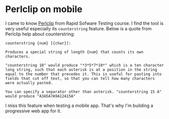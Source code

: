 # Perlclip on mobile

I came to know [Perlclip](http://www.satisfice.com/tools.shtml) from Rapid Sofware Testing course. I find the tool is very useful especially its `counterstring` feature. Below is a quote from Perlclip help about counterstring:

```
counterstring {num} [{char}]:

Produces a special string of length {num} that counts its own characters.

"counterstring 10" would produce "*3*5*7*10*" which is a ten character long string, such that each asterisk is at a position in the string equal to the number that precedes it. This is useful for pasting into fields that cut off text, so that you can tell how many characters were actually pasted.

You can specify a separator other than asterisk. "counterstring 15 A" would produce "A3A5A7A9A12A15A"
```

I miss this feature when testing a mobile app. That's why I'm building a progressive web app for it.
